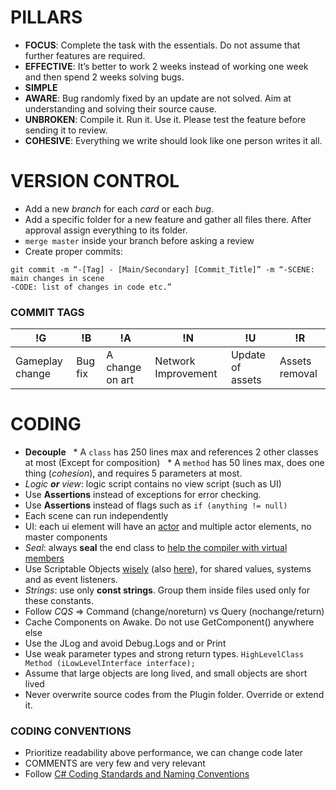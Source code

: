 # PILLARS
* **FOCUS**: Complete the task with the essentials. Do not ﻿assume that further features are required. 
* **EFFECTIVE**: It’s better to work 2 weeks instead of working one week and then spend 2 weeks solving bugs.
* **SIMPLE**
* **AWARE**: Bug randomly fixed by an update are not solved. Aim at understanding and solving their source cause.
* **UNBROKEN**: Compile it. Run it. Use it. Please test the feature before sending it to review.
* **COHESIVE**: Everything we write should look like one person writes it all.


# VERSION CONTROL
* Add a new *branch* for each *card* or each *bug*.
* Add a specific folder for a new feature and gather all files there. After approval assign everything to its folder.
* `merge master` inside your branch before asking a review
* Create proper commits: 
```
git commit -m “-[Tag] - [Main/Secondary] [Commit_Title]” -m “-SCENE: main changes in scene 
-CODE: list of changes in code etc.”
```
### COMMIT TAGS

!G | !B | !A | !N | !U | !R
------------ | ------------- | ------------- | ------------- | ------------- | -------------
Gameplay change | Bug fix | A change on art | Network Improvement | Update of assets | Assets removal

# CODING
* **Decouple** 
  * A `class` has 250 lines max and references 2 other classes at most (Except for composition)
  * A `method` has 50 lines max, does one thing (*cohesion*), and requires 5 parameters at most.
* *Logic **or** view*: logic script contains no view script (such as UI)
* Use **Assertions** instead of exceptions for error checking.
* Use **Assertions** instead of flags such as `if (anything != null)`
* Each scene can run independently
* UI: each ui element will have an [actor](https://gamedevacademy.org/lessons-learned-in-unity-after-5-years/) and multiple actor elements, no master components
* *Seal*: always **seal** the end class to [help the compiler with virtual members](http://codebetter.com/patricksmacchia/2008/01/05/rambling-on-the-sealed-keyword/)
* Use Scriptable Objects [wisely](https://www.youtube.com/watch?v=raQ3iHhE_Kk) (also [here](https://stackoverflow.com/questions/56054864/what-is-the-best-practice-to-load-scriptableobjects-to-single-prefab-multiple-pr/56063333#56063333)), for shared values, systems and as event listeners.
* *Strings*: use only **const strings**. Group them inside files used only for these constants.
* Follow *CQS* => Command (change/noreturn) vs Query (nochange/return)
* Cache Components on Awake. Do not use GetComponent() anywhere else
* Use the JLog and avoid Debug.Logs and or Print
* Use weak parameter types and strong return types. `HighLevelClass Method (iLowLevelInterface interface);`
* Assume that large objects are long lived, and small objects are short lived
* Never overwrite source codes from the Plugin folder. Override or extend it.

### CODING CONVENTIONS 
* Prioritize readability above performance, we can change code later
* COMMENTS are very few and very relevant
* Follow [C# Coding Standards and Naming Conventions](https://github.com/ktaranov/naming-convention/blob/master/C%23%20Coding%20Standards%20and%20Naming%20Conventions.md)
